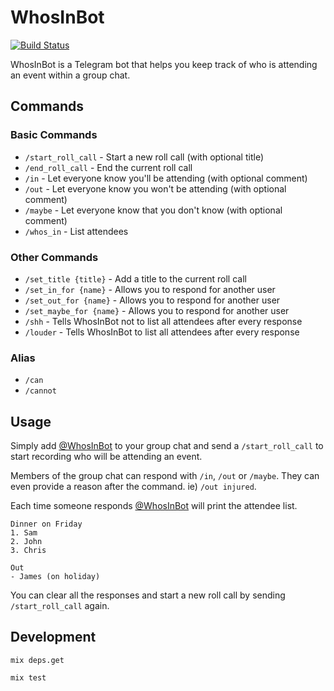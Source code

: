 # WhosInBot

[![Build Status](https://travis-ci.org/col/whos_in_bot.svg?branch=master)](https://travis-ci.org/col/whos_in_bot)

WhosInBot is a Telegram bot that helps you keep track of who is attending an event within a group chat.

## Commands

### Basic Commands

- `/start_roll_call` - Start a new roll call (with optional title)
- `/end_roll_call` - End the current roll call
- `/in` - Let everyone know you'll be attending (with optional comment)
- `/out` - Let everyone know you won't be attending (with optional comment)
- `/maybe` - Let everyone know that you don't know (with optional comment)
- `/whos_in` - List attendees

### Other Commands

- `/set_title {title}` - Add a title to the current roll call
- `/set_in_for {name}` - Allows you to respond for another user
- `/set_out_for {name}` - Allows you to respond for another user
- `/set_maybe_for {name}` - Allows you to respond for another user
- `/shh` - Tells WhosInBot not to list all attendees after every response
- `/louder` - Tells WhosInBot to list all attendees after every response

### Alias
- `/can`
- `/cannot`

## Usage

Simply add [@WhosInBot](https://telegram.me/whosinbot) to your group chat and send a `/start_roll_call` to start
recording who will be attending an event.

Members of the group chat can respond with `/in`, `/out` or `/maybe`. They can
even provide a reason after the command. ie) `/out injured`.

Each time someone responds [@WhosInBot](https://telegram.me/whosinbot) will print the attendee list.

```
Dinner on Friday
1. Sam
2. John
3. Chris

Out
- James (on holiday)
```

You can clear all the responses and start a new roll call by sending `/start_roll_call` again.


## Development

`mix deps.get`

`mix test`
